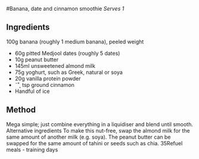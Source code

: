 
#Banana, date and cinnamon  smoothie
_Serves 1_
## Ingredients
100g banana (roughly 1 medium banana), peeled weight
* 60g pitted Medjool dates (roughly 5 dates)
* 10g peanut butter
* 145ml unsweetened almond milk
* 75g yoghurt, such as Greek, natural or soya
* 20g vanilla protein powder
* ˜˚˛ tsp ground cinnamon
* Handful of ice
## Method
Mega simple; just combine everything in a liquidiser and blend 
until smooth.
Alternative ingredients 
To make this nut-free, swap the almond milk for the same 
amount of another milk (e.g. soya). The peanut butter can be 
swapped for the same amount of tahini or seeds such as chia.
35Refuel meals - training days

